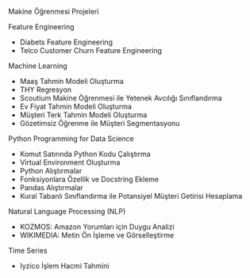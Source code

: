 Makine Öğrenmesi Projeleri

Feature Engineering
  - Diabets Feature Engineering 
  - Telco Customer Churn Feature Engineering 
  
  
  
Machine Learning
  - Maaş Tahmin Modeli Oluşturma
  - THY Regresyon
  - Scoutium Makine Öğrenmesi ile Yetenek Avcılığı Sınıflandırma
  - Ev Fiyat Tahmin Modeli Oluşturma
  - Müşteri Terk Tahmin Modeli Oluşturma
  - Gözetimsiz Öğrenme ile Müşteri Segmentasyonu
  
  
Python Programming for Data Science
  - Komut Satırında Python Kodu Çalıştırma
  - Virtual Environment Oluşturma
  - Python Alıştırmalar 
  - Fonksiyonlara Özellik ve Docstring Ekleme
  - Pandas Alıştırmalar
  - Kural Tabanlı Sınıflandırma ile Potansiyel Müşteri Getirisi Hesaplama
  
  
 Natural Language Processing (NLP)
  - KOZMOS: Amazon Yorumları için Duygu Analizi
  - WIKIMEDIA: Metin Ön İşleme ve Görselleştirme

Time Series
  - Iyzico İşlem Hacmi Tahmini
